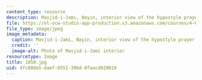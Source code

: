 ```yaml
---
content_type: resource
description: Masjid-i-Jami, Nayin, interior view of the hypostyle prayer hall.
file: https://ol-ocw-studio-app-production.s3.amazonaws.com/courses/4-614-religious-architecture-and-islamic-cultures-fall-2002/4fc80de5daef055139bd0faacd020019_1050.jpg
file_type: image/jpeg
image_metadata:
  caption: Masjid-i-Jami, Nayin, interior view of the hypostyle prayer hall.
  credit: ''
  image-alt: Photo of Masjid-i-Jami interior
resourcetype: Image
title: 1050.jpg
uid: 4fc80de5-daef-0551-39bd-0faacd020019
---
```

